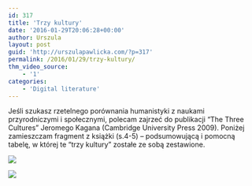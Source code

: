 ```yaml
---
id: 317
title: 'Trzy kultury'
date: '2016-01-29T20:06:28+00:00'
author: Urszula
layout: post
guid: 'http://urszulapawlicka.com/?p=317'
permalink: /2016/01/29/trzy-kultury/
thm_video_source:
    - '1'
categories:
    - 'Digital literature'
---
```


Jeśli szukasz rzetelnego porównania humanistyki z naukami przyrodniczymi i społecznymi, polecam zajrzeć do publikacji “The Three Cultures” Jeromego Kagana (Cambridge University Press 2009). Poniżej zamieszczam fragment z książki (s.4-5) – podsumowującą i pomocną tabelę, w której te “trzy kultury” zostałe ze sobą zestawione.

[![](http://i.imgur.com/e5MOtSWm.png)](http://i.imgur.com/e5MOtSW.png)

[![](http://i.imgur.com/hV59FsZm.png)](http://i.imgur.com/hV59FsZ.png)